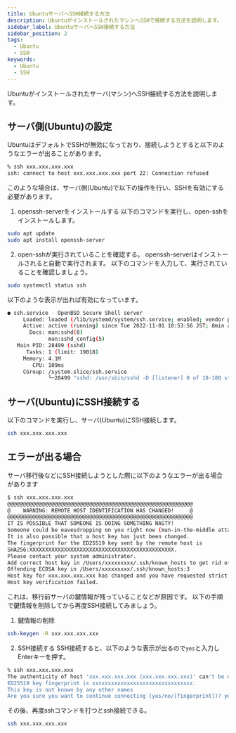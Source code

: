 ```yaml
---
title: UbuntuサーバへSSH接続する方法
description: UbuntuがインストールされたマシンへSSHで接続する方法を説明します。
sidebar_label: UbuntuサーバへSSH接続する方法
sidebar_position: 2
tags:
  - Ubuntu
  - SSH
keywords:
  - Ubuntu
  - SSH
---
```


Ubuntuがインストールされたサーバ(マシン)へSSH接続する方法を説明します。

## サーバ側(Ubuntu)の設定
UbuntuはデフォルトでSSHが無効になっており、接続しようとすると以下のようなエラーが出ることがあります。

```bash
% ssh xxx.xxx.xxx.xxx 
ssh: connect to host xxx.xxx.xxx.xxx port 22: Connection refused
```
このような場合は、サーバ側(Ubuntu)で以下の操作を行い、SSHを有効にする必要があります。

1. openssh-serverをインストールする
以下のコマンドを実行し、open-sshをインストールします。
```bash
sudo apt update
sudo apt install openssh-server
```

2. open-sshが実行されていることを確認する。
openssh-serverはインストールされると自動で実行されます。
以下のコマンドを入力して、実行されていることを確認しましょう。
```bash
sudo systemctl status ssh
```

以下のような表示が出れば有効になっています。
```bash
● ssh.service - OpenBSD Secure Shell server
     Loaded: loaded (/lib/systemd/system/ssh.service; enabled; vendor preset: enabled)
     Active: active (running) since Tue 2022-11-01 10:53:56 JST; 8min ago
       Docs: man:sshd(8)
             man:sshd_config(5)
   Main PID: 28499 (sshd)
      Tasks: 1 (limit: 19018)
     Memory: 4.1M
        CPU: 109ms
     CGroup: /system.slice/ssh.service
             └─28499 "sshd: /usr/sbin/sshd -D [listener] 0 of 10-100 startups"
```


## サーバ(Ubuntu)にSSH接続する
以下のコマンドを実行し、サーバ(Ubuntu)にSSH接続します。
```bash
ssh xxx.xxx.xxx.xxx
```

## エラーが出る場合
サーバ移行後などにSSH接続しようとした際に以下のようなエラーが出る場合があります
```bash
$ ssh xxx.xxx.xxx.xxx
@@@@@@@@@@@@@@@@@@@@@@@@@@@@@@@@@@@@@@@@@@@@@@@@@@@@@@@@@@@
@    WARNING: REMOTE HOST IDENTIFICATION HAS CHANGED!     @
@@@@@@@@@@@@@@@@@@@@@@@@@@@@@@@@@@@@@@@@@@@@@@@@@@@@@@@@@@@
IT IS POSSIBLE THAT SOMEONE IS DOING SOMETHING NASTY!
Someone could be eavesdropping on you right now (man-in-the-middle attack)!
It is also possible that a host key has just been changed.
The fingerprint for the ED25519 key sent by the remote host is
SHA256:XXXXXXXXXXXXXXXXXXXXXXXXXXXXXXXXXXXXXXXXXXXXXX.
Please contact your system administrator.
Add correct host key in /Users/xxxxxxxxx/.ssh/known_hosts to get rid of this message.
Offending ECDSA key in /Users/xxxxxxxxx/.ssh/known_hosts:3
Host key for xxx.xxx.xxx.xxx has changed and you have requested strict checking.
Host key verification failed.
```

これは、移行前サーバの鍵情報が残っていることなどが原因です。
以下の手順で鍵情報を削除してから再度SSH接続してみましょう。

1. 鍵情報の削除
```bash
ssh-keygen -R xxx.xxx.xxx.xxx
```

2. SSH接続する
SSH接続すると、以下のような表示が出るので```yes```と入力しEnterキーを押す。
```bash
% ssh xxx.xxx.xxx.xxx         
The authenticity of host 'xxx.xxx.xxx.xxx (xxx.xxx.xxx.xxx)' can't be established.
ED25519 key fingerprint is xxxxxxxxxxxxxxxxxxxxxxxxxxxxxxxx.
This key is not known by any other names
Are you sure you want to continue connecting (yes/no/[fingerprint])? yes
```

その後、再度sshコマンドを打つとssh接続できる。
```bash
ssh xxx.xxx.xxx.xxx
```